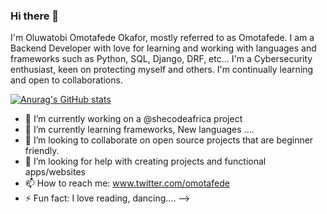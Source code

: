 ### Hi there 👋
I'm Oluwatobi Omotafede Okafor, mostly referred to as Omotafede. I am a Backend Developer with love for learning and working with languages and frameworks such as Python, SQL, Django, DRF, etc... 
I'm a Cybersecurity enthusiast, keen on protecting myself and others.  I'm continually learning and open to collaborations.


[![Anurag's GitHub stats](https://github-readme-stats.vercel.app/api?username=omotafede)](https://github.com/anuraghazra/github-readme-stats)

- 🔭 I’m currently working on a @shecodeafrica project
- 🌱 I’m currently learning frameworks, New languages ....
- 👯 I’m looking to collaborate on open source projects that are beginner friendly.
- 🤔 I’m looking for help with creating projects and functional apps/websites
- 📫 How to reach me: www.twitter.com/omotafede
- ⚡ Fun fact: I love reading, dancing....
-->
